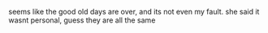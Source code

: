 seems like the good old days are over, and its not even my fault.
she said it wasnt personal, guess they are all the same
